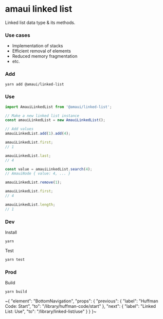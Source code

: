 
# amaui linked list

Linked list data type & its methods.

### Use cases
- Implementation of stacks
- Efficient removal of elements
- Reduced memory fragmentation
- etc.

### Add

```sh
yarn add @amaui/linked-list
```

### Use

```ts
import AmauiLinkedList from '@amaui/linked-list';

// Make a new linked list instance
const amauiLinkedList = new AmauiLinkedList();

// Add values
amauiLinkedList.add(1).add(4);

amauiLinkedList.first;
// 1

amauiLinkedList.last;
// 4

const value = amauiLinkedList.search(4);
// AmauiNode { value: 4, ... }

amauiLinkedList.remove(1);

amauiLinkedList.first;
// 4

amauiLinkedList.length;
// 1
```

### Dev

Install

```sh
yarn
```

Test

```sh
yarn test
```

### Prod

Build

```sh
yarn build
```

~{
  "element": "BottomNavigation",
  "props": {
    "previous": {
      "label": "Huffman Code: Start",
      "to": "/library/huffman-code/start"
    },
    "next": {
      "label": "Linked List: Use",
      "to": "/library/linked-list/use"
    }
  }
}~
